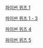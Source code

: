 [파이썬 퀴즈 1](https://docs.google.com/forms/d/e/1FAIpQLSe1PRXzzTFase2CH0DtObhRQoP0F73lciRAs-DHvOdE9Pa6Hg/viewform?vc=0&c=0&w=1&flr=0)

[파이썬 퀴즈 1 - 3](https://docs.google.com/forms/d/e/1FAIpQLSe1PRXzzTFase2CH0DtObhRQoP0F73lciRAs-DHvOdE9Pa6Hg/viewform)

[파이썬 퀴즈 4](https://docs.google.com/forms/d/e/1FAIpQLSckPQnDU7NQs31DBQ6b909keWc3rRsSbx-othxqUp8VPZBG4w/viewform)

[파이썬 퀴즈 5](https://docs.google.com/forms/d/e/1FAIpQLSd1Diagn4cfPZxEDny_-1bPC4tMjnNU2ml-q4JR-RfeL8Rc8w/viewform)
